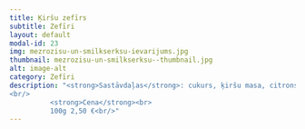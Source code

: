 ```yaml
---
title: Ķiršu zefīrs
subtitle: Zefīri
layout: default
modal-id: 23
img: mezrozisu-un-smilkserksu-ievarijums.jpg
thumbnail: mezrozisu-un-smilkserksu--thumbnail.jpg
alt: image-alt
category: Zefīri
description: "<strong>Sastāvdaļas</strong>: cukurs, ķiršu masa, citronskābe.<br/>
<br/>
          <strong>Cena</strong><br>
          100g 2,50 €<br/>"
---
```

